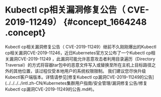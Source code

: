 # Kubectl cp相关漏洞修复公告（ CVE-2019-11249） {#concept_1664248 .concept}

Kubectl cp相关漏洞修复公告（ CVE-2019-11249）继前不久刚刚爆出的Kubectl cp相关漏洞CVE-2019-11246，近日Kubernetes官方又公布了一个Kubectl cp相关漏洞CVE-2019-11249 ，此漏洞可能允许恶意攻击者利用目录遍历（Directory Traversal）的方式将容器tar包中的恶意文件写入或替换至所在主机上目标路径之外的其他位置，该过程仅受本地用户的系统权限限制。 我们建议您尽快升级Kubectl客户端版本。详情请参见[修复Kubectl cp漏洞CVE-2019-11249的公告](../../../../intl.zh-CN/Kubernetes集群用户指南/安全管理/漏洞修复公告/修复Kubectl cp漏洞CVE-2019-11249的公告.md#)。

